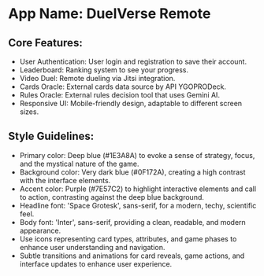 # **App Name**: DuelVerse Remote

## Core Features:

- User Authentication: User login and registration to save their account.
- Leaderboard: Ranking system to see your progress.
- Video Duel: Remote dueling via Jitsi integration.
- Cards Oracle: External cards data source by API YGOPRODeck.
- Rules Oracle: External rules decision tool that uses Gemini AI.
- Responsive UI: Mobile-friendly design, adaptable to different screen sizes.

## Style Guidelines:

- Primary color: Deep blue (#1E3A8A) to evoke a sense of strategy, focus, and the mystical nature of the game.
- Background color: Very dark blue (#0F172A), creating a high contrast with the interface elements.
- Accent color: Purple (#7E57C2) to highlight interactive elements and call to action, contrasting against the deep blue background.
- Headline font: 'Space Grotesk', sans-serif, for a modern, techy, scientific feel.
- Body font: 'Inter', sans-serif, providing a clean, readable, and modern appearance.
- Use icons representing card types, attributes, and game phases to enhance user understanding and navigation.
- Subtle transitions and animations for card reveals, game actions, and interface updates to enhance user experience.
